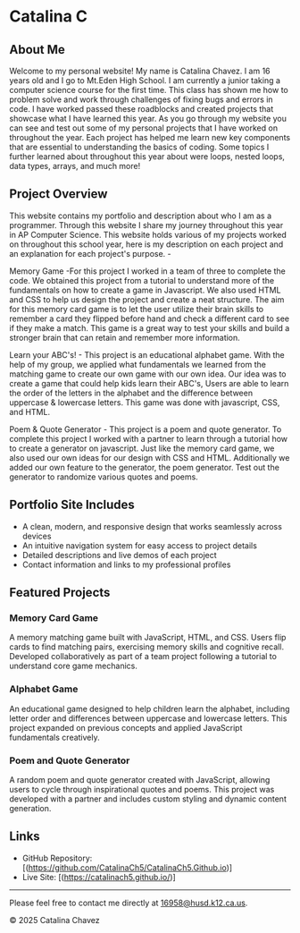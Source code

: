 # Catalina C

## About Me

Welcome to my personal website! My name is Catalina Chavez. I am 16 years old and I go to Mt.Eden High School. I am currently a junior taking a computer science course for the first time. This class has shown me how to problem solve and work through challenges of fixing bugs and errors in code. I have worked passed these roadblocks and created projects that showcase what I have learned this year. As you go through my website you can see and test out some of my personal projects that I have worked on throughout the year. Each project has helped me learn new key components that are essential to understanding the basics of coding. Some topics I further learned about throughout this year about were loops, nested loops, data types, arrays, and much more!

## Project Overview

This website contains my portfolio and description about who I am as a programmer. Through this website I share my journey throughout this year in AP Computer Science. This website holds various of my projects worked on throughout this school year, here is my description on each project and an explanation for each project's purpose. -

Memory Game -For this project I worked in a team of three to complete the code. We obtained this project from a tutorial to understand more of the fundamentals on how to create a game in Javascript. We also used HTML and CSS to help us design the project and create a neat structure. The aim for this memory card game is to let the user utilize their brain skills to remember a card they flipped before hand and check a different card to see if they make a match. This game is a great way to test your skills and build a stronger brain that can retain and remember more information.

Learn your ABC's! - This project is an educational alphabet game. With the help of my group, we applied what fundamentals we learned from the matching game to create our own game with our own idea. Our idea was to create a game that could help kids learn their ABC's, Users are able to learn the order of the letters in the alphabet and the difference between uppercase & lowercase letters. This game was done with javascript, CSS, and HTML.

Poem & Quote Generator - This project is a poem and quote generator. To complete this project I worked with a partner to learn through a tutorial how to create a generator on javascript. Just like the memory card game, we also used our own ideas for our design with CSS and HTML. Additionally we added our own feature to the generator, the poem generator. Test out the generator to randomize various quotes and poems.

## Portfolio Site Includes

- A clean, modern, and responsive design that works seamlessly across devices  
- An intuitive navigation system for easy access to project details  
- Detailed descriptions and live demos of each project  
- Contact information and links to my professional profiles  

## Featured Projects

### Memory Card Game  
A memory matching game built with JavaScript, HTML, and CSS. Users flip cards to find matching pairs, exercising memory skills and cognitive recall. Developed collaboratively as part of a team project following a tutorial to understand core game mechanics.

### Alphabet Game  
An educational game designed to help children learn the alphabet, including letter order and differences between uppercase and lowercase letters. This project expanded on previous concepts and applied JavaScript fundamentals creatively.

### Poem and Quote Generator  
A random poem and quote generator created with JavaScript, allowing users to cycle through inspirational quotes and poems. This project was developed with a partner and includes custom styling and dynamic content generation.

## Links

- GitHub Repository: [(https://github.com/CatalinaCh5/CatalinaCh5.Github.io)]
- Live Site: [(https://catalinach5.github.io/)]

---

Please feel free to contact me directly at 16958@husd.k12.ca.us.  

© 2025 Catalina Chavez  
